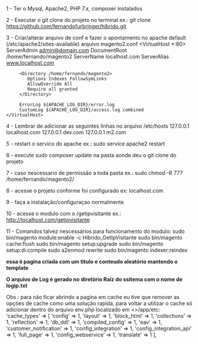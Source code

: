 1 - Ter o Mysql, Apache2, PHP 7.x, composer instalados

2 - Executar o git clone do projeto no terminal ex.: git clone https://github.com/fernandofurbringer/hibrido.git

3 - Criar/alterar arquivo de conf e fazer o apontamento no apache default (/etc/apache2/sites-available) arquivo magento2.conf
    <VirtualHost *:80>
         ServerAdmin admin@domain.com
         DocumentRoot /home/fernando/magento2
         ServerName localhost.com
         ServerAlias www.localhost.com

         <Directory /home/fernando/magento2>
            Options Indexes FollowSymLinks
            AllowOverride All
            Require all granted
         </Directory>

         ErrorLog ${APACHE_LOG_DIR}/error.log
         CustomLog ${APACHE_LOG_DIR}/access.log combined
    </VirtualHost>
    
4 - Lembrar de adicionar as seguintes linhas no arquivo /etc/hosts
    127.0.0.1 localhost.com
    127.0.0.1 dev.com
    127.0.0.1 m2.com
    
5 - restart o servico do apache ex.: sudo service apache2 restart

6 - execute sudo composer update na pasta aonde deu o git clone do projeto

7 - caso nescessario de permissão a toda pasta ex.: sudo chmod -R 777 /home/fernando/magento2/

8 - acesse o projeto conforme foi configurado ex: localhost.com

9 - faça a instalação/configuraçao normalmente

10 - acesse o modulo com o <link>/getipvisitante
ex.: http://localhost.com/getipvisitante

11 - Comandos talvez nescessários para funcionamento do modulo:
    sudo bin/magento module:enable -c Hibrido_GetIpVisitante
    sudo bin/magento cache:flush
    sudo bin/magento setup:upgrade
    sudo bin/magento setup:di:compile
    sudo a2enmod rewrite
    sudo bin/magento indexer:reindex

**essa é pagina criada com um titulo e conteudo aleatório mantendo o template**

**O arquivo de Log é gerado no diretório Raiz do ssitema com o nome de logip.txt**

Obs.: para não ficar abrindo a pagina em cache eu tive que remover as opções de cache como uma solução rapida, para voltar a utilizar o cache só adicionar dentro do arquivo env.php localizado em <<magento project>>/app/etc:
    'cache_types' => [
        'config' => 1,
        'layout' => 1,
        'block_html' => 1,
        'collections' => 1,
        'reflection' => 1,
        'db_ddl' => 1,
        'compiled_config' => 1,
        'eav' => 1,
        'customer_notification' => 1,
        'config_integration' => 1,
        'config_integration_api' => 1,
        'full_page' => 1,
        'config_webservice' => 1,
        'translate' => 1
    ],

    
    
